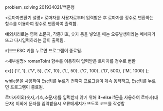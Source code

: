 problem_solving
201934021/백준형

<로마자변환기 설명>
로마자를 사용자로부터 입력받은 후 로마자를 정수로 변환하는 함수를 이용하여 정수로 변환하여 출력함.

예외처리로는 영어 소문자, 각종기호, 숫자 등을 넣었을 때는 오류발생이라는 메세지가 뜨고 다시입력하라는 글이 출력됨.

키보드ESC 키를 누르면 프로그램이 종료됨.

<세부설명>
romanToInt 함수를 이용하여 입력받은 로마자를 정수로 변환

ex){ {'I', 1}, {'V', 5}, {'X', 10}, {'L', 50}, {'C', 100}, {'D', 500}, {'M', 1000} }; 

while문을 사용하여 Esc키를 누르기 전까지 프로그램이 계속 동작하고, Esc키를 누르면 프로그램이 종료됨.

로마자이외(숫자,기호,소문자)를 입력받지 않기 위해 if~else if문을 사용하여 로마자(대문자) 이외에 문자를 입력받을시 오류메세지가 뜨도록
코드를 작성함
